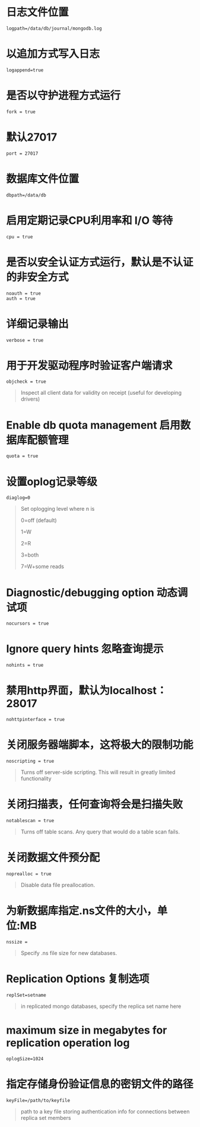 # 日志文件位置
	logpath=/data/db/journal/mongodb.log

# 以追加方式写入日志
	logappend=true

# 是否以守护进程方式运行
	fork = true

# 默认27017
	port = 27017

# 数据库文件位置
	dbpath=/data/db

# 启用定期记录CPU利用率和 I/O 等待
	cpu = true

# 是否以安全认证方式运行，默认是不认证的非安全方式
	noauth = true
	auth = true

# 详细记录输出
	verbose = true

# 用于开发驱动程序时验证客户端请求
	objcheck = true
> Inspect all client data for validity on receipt (useful for developing drivers) 

# Enable db quota management 启用数据库配额管理
	quota = true

# 设置oplog记录等级  
	diaglog=0
>Set oplogging level where n is
>
>0=off (default)
>
>1=W
>
>2=R
>
>3=both
>
>7=W+some reads
>

# Diagnostic/debugging option 动态调试项
	nocursors = true

# Ignore query hints 忽略查询提示
	nohints = true

# 禁用http界面，默认为localhost：28017
	nohttpinterface = true

# 关闭服务器端脚本，这将极大的限制功能
	noscripting = true
>Turns off server-side scripting.  This will result in greatly limited functionality

# 关闭扫描表，任何查询将会是扫描失败
	notablescan = true
>Turns off table scans.  Any query that would do a table scan fails.

# 关闭数据文件预分配
	noprealloc = true
>Disable data file preallocation.

# 为新数据库指定.ns文件的大小，单位:MB
	nssize = 
>Specify .ns file size for new databases.

# Replication Options 复制选项
	replSet=setname
>in replicated mongo databases, specify the replica set name here

# maximum size in megabytes for replication operation log
	oplogSize=1024

# 指定存储身份验证信息的密钥文件的路径
	keyFile=/path/to/keyfile
>path to a key file storing authentication info for connections between replica set members
